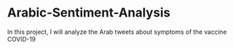 # Arabic-Sentiment-Analysis
In this project, I will analyze the Arab tweets about symptoms of the vaccine COVID-19 
